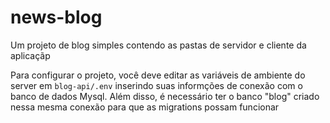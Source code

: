 # news-blog
Um projeto de blog simples contendo as pastas de servidor e cliente da aplicaçãp

Para configurar o projeto, você deve editar as variáveis de ambiente do server em `blog-api/.env` inserindo
suas informções de conexão com o banco de dados Mysql. Além disso, é necessário ter o banco "blog" criado nessa mesma
conexão para que as migrations possam funcionar
